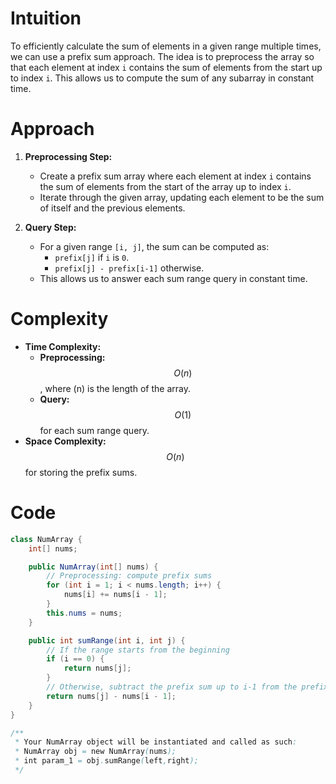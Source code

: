 
# **Intuition**
To efficiently calculate the sum of elements in a given range multiple times, we can use a prefix sum approach. The idea is to preprocess the array so that each element at index `i` contains the sum of elements from the start up to index `i`. This allows us to compute the sum of any subarray in constant time.

# **Approach**
1. **Preprocessing Step:**
   - Create a prefix sum array where each element at index `i` contains the sum of elements from the start of the array up to index `i`.
   - Iterate through the given array, updating each element to be the sum of itself and the previous elements.

2. **Query Step:**
   - For a given range `[i, j]`, the sum can be computed as:
     - `prefix[j]` if `i` is `0`.
     - `prefix[j] - prefix[i-1]` otherwise.
   - This allows us to answer each sum range query in constant time.

# **Complexity**
- **Time Complexity:**
  - **Preprocessing:** $$O(n)$$, where \(n\) is the length of the array.
  - **Query:** $$O(1)$$ for each sum range query.
- **Space Complexity:** $$O(n)$$ for storing the prefix sums.

# **Code**
```java
class NumArray {
    int[] nums;

    public NumArray(int[] nums) {
        // Preprocessing: compute prefix sums
        for (int i = 1; i < nums.length; i++) {
            nums[i] += nums[i - 1];
        }
        this.nums = nums;
    }

    public int sumRange(int i, int j) {
        // If the range starts from the beginning
        if (i == 0) {
            return nums[j];
        }
        // Otherwise, subtract the prefix sum up to i-1 from the prefix sum up to j
        return nums[j] - nums[i - 1];
    }
}

/**
 * Your NumArray object will be instantiated and called as such:
 * NumArray obj = new NumArray(nums);
 * int param_1 = obj.sumRange(left,right);
 */
```
